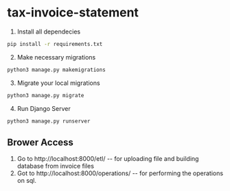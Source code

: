 # tax-invoice-statement

1. Install all dependecies
```bash
pip install -r requirements.txt
```

2. Make necessary migrations
```bash
python3 manage.py makemigrations
```

3. Migrate your local migrations
```bash
python3 manage.py migrate
```

4. Run Django Server
```bash
python3 manage.py runserver
```

## Brower Access
1. Go to http://localhost:8000/etl/ -- for uploading file and building database from invoice files
2. Got to http://localhost:8000/operations/ -- for performing the operations on sql. 